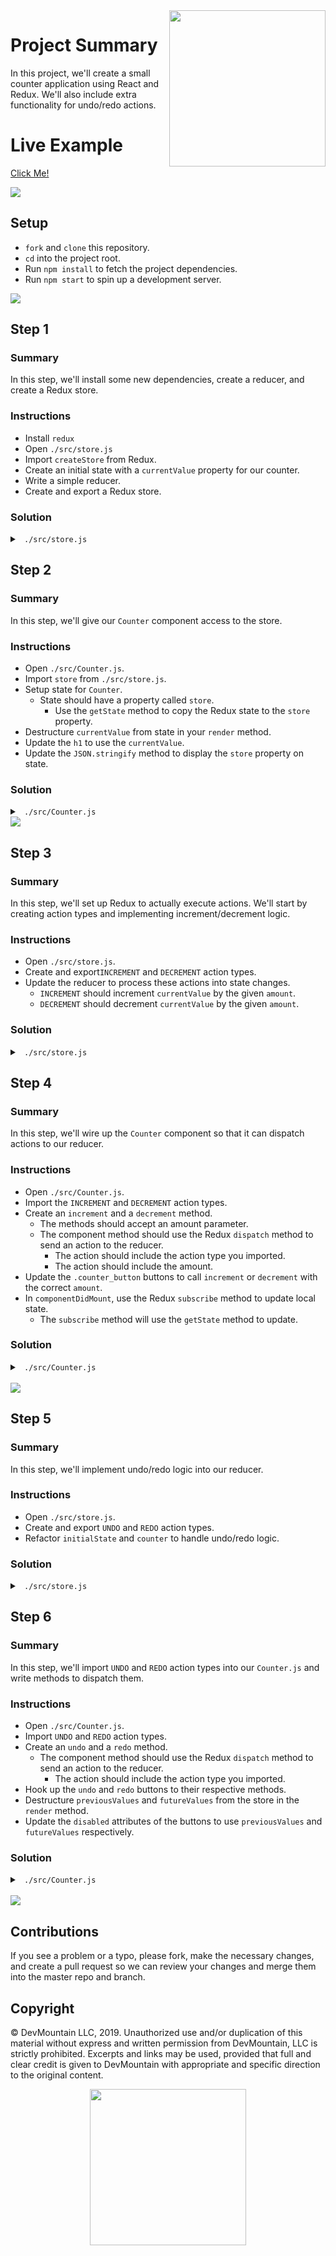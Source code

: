 <img src="https://s3.amazonaws.com/devmountain/readme-logo.png" width="250" align="right">

# Project Summary

In this project, we'll create a small counter application using React and Redux. We'll also include extra functionality for undo/redo actions.

# Live Example

<a href="https://devmountain.github.io/react-5-mini/">Click Me!</a>

<img src="https://github.com/DevMountain/react-5-mini/blob/solution/readme-assets/5.png" />

## Setup

* `fork` and `clone` this repository.
* `cd` into the project root.
* Run `npm install` to fetch the project dependencies.
* Run `npm start` to spin up a development server.

<img src="https://github.com/DevMountain/react-5-mini/blob/solution/readme-assets/1.png" />

## Step 1

### Summary

In this step, we'll install some new dependencies, create a reducer, and create a Redux store.

### Instructions

* Install `redux`
* Open `./src/store.js`
* Import `createStore` from Redux.
* Create an initial state with a `currentValue` property for our counter.
* Write a simple reducer.
* Create and export a Redux store.

### Solution

<details>

<summary> <code> ./src/store.js </code> </summary>

```js
import { createStore } from "redux";

const initialState = { currentValue: 0 };

function counter( state = initialState, action ) {
	return state;
}

export default createStore(counter);
```

</details>

## Step 2

### Summary

In this step, we'll give our `Counter` component access to the store.

### Instructions


* Open `./src/Counter.js`.
* Import `store` from `./src/store.js`.
* Setup state for `Counter`.
  * State should have a property called `store`.
    * Use the `getState` method to copy the Redux state to the `store` property.
* Destructure `currentValue` from state in your `render` method.
* Update the `h1` to use the `currentValue`.
* Update the `JSON.stringify` method to display the `store` property on state.

### Solution
<details>

<summary> <code> ./src/Counter.js </code> </summary>

```js
import React, { Component } from "react";
import store from "./src/store";

class Counter extends Component {
  constructor(props) {
    super(props);
    this.state = {
      store: store.getState();
    }
  }
  render() {
    const {
      currentValue
    } = this.state.store;
    return (
      <div className="app">
        <section className="counter">
          <h1 className="counter__current-value">{currentValue}</h1>
          /* lots of jsx */
        </section>
        <section className="state">
          <pre>{JSON.stringify(this.state.store, null, 2)}</pre>
        </section>
      </div>
    );
  }
}

export default Counter;
```

</details>

<img src="https://github.com/DevMountain/react-5-mini/blob/solution/readme-assets/2.png" />

## Step 3

### Summary

In this step, we'll set up Redux to actually execute actions. We'll start by creating action types and implementing increment/decrement logic.

### Instructions

* Open `./src/store.js`.
* Create and export`INCREMENT` and `DECREMENT` action types.
* Update the reducer to process these actions into state changes.
  * `INCREMENT` should increment `currentValue` by the given `amount`.
  * `DECREMENT` should decrement `currentValue` by the given `amount`.

### Solution

<details>

<summary> <code> ./src/store.js </code> </summary>

```js
import { createStore } from 'redux';

const initialState = { currentValue: 0 };

export const INCREMENT = "INCREMENT";
export const DECREMENT = "DECREMENT";

function counter(state = initialState, action) {
  switch (action.type) {
    case INCREMENT:
      return { currentValue: state.currentValue + action.amount };
    case DECREMENT:
      return { currentValue: state.currentValue - action.amount };
    default:
      return state;
  }
}

export default createStore(counter);
```

</details>

## Step 4

### Summary

In this step, we'll wire up the `Counter` component so that it can dispatch actions to our reducer.

### Instructions

* Open `./src/Counter.js`.
* Import the `INCREMENT` and `DECREMENT` action types.
* Create an `increment` and a `decrement` method.
  * The methods should accept an amount parameter.
  * The component method should use the Redux `dispatch` method to send an action to the reducer.
    * The action should include the action type you imported.
    * The action should include the amount. 
* Update the `.counter_button` buttons to call `increment` or `decrement` with the correct `amount`.
* In `componentDidMount`, use the Redux `subscribe` method to update local state.
  * The `subscribe` method will use the `getState` method to update.

### Solution

<details>

<summary> <code> ./src/Counter.js </code> </summary>

```js
import React, { Component } from "react";
import store, { INCREMENT, DECREMENT } from "./store.js";

class Counter extends Component {
  constructor(props) {
    super(props);
    this.state = {
      store: store.getState()
    };
  }
  
  componentDidMount() {
    store.subscribe(() => {
      this.setState({
        store: store.getState()
      });
    });
  }
  increment(amount) {
    store.dispatch({ amount, type: INCREMENT });
  }
  decrement(amount) {
    store.dispatch({ amount, type: DECREMENT });
  }
  render() {
    const {
      currentValue
    } = this.state.store;
    return (
      <div className="app">
        <section className="counter">
          <h1 className="counter__current-value">{currentValue}</h1>
          <div className="counter__button-wrapper">
            <button className="counter__button" onClick={() => this.increment(1)}>
              +1
            </button>
            <button className="counter__button" onClick={() => this.increment(5)}>
              +5
            </button>
            <button className="counter__button" onClick={() => this.decrement(1)}>
              -1
            </button>
            <button className="counter__button" onClick={() => this.decrement(5)}>
              -5
            </button>
            <br />
            <button
              className="counter__button"
              disabled={true}
              onClick={() => null}
            >
              Undo
            </button>
            <button
              className="counter__button"
              disabled={true}
              onClick={() => null}
            >
              Redo
            </button>
          </div>
        </section>
        <section className="state">
          <pre>
            {JSON.stringify(this.state.store, null, 2)}
          </pre>
        </section>
      </div>
    );
  }
}

export default Counter;
```

</details>

<br />

<img src="https://github.com/DevMountain/react-5-mini/blob/solution/readme-assets/3g.gif" />

## Step 5

### Summary

In this step, we'll implement undo/redo logic into our reducer.

### Instructions

* Open `./src/store.js`.
* Create and export `UNDO` and `REDO` action types.
* Refactor `initialState` and `counter` to handle undo/redo logic.

### Solution

<details>

<summary> <code> ./src/store.js </code> </summary>

```js
import { createStore } from 'redux';

const initialState = {
  currentValue: 0,
  futureValues: [],
  previousValues: []
};

export const INCREMENT = 'INCREMENT';
export const DECREMENT = 'DECREMENT';
export const UNDO = 'UNDO';
export const REDO = 'REDO';

function counter(state = initialState, action) {
  switch (action.type) {
    case INCREMENT:
      return {
        currentValue: state.currentValue + action.amount,
        futureValues: [],
        previousValues: [state.currentValue, ...state.previousValues]
      };
    case DECREMENT:
      return {
        currentValue: state.currentValue - action.amount,
        futureValues: [],
        previousValues: [state.currentValue, ...state.previousValues]
      };
    case UNDO:
      return {
        currentValue: state.previousValues[0],
        futureValues: [state.currentValue, ...state.futureValues],
        previousValues: state.previousValues.slice(1)
      };
    case REDO:
      return {
        currentValue: state.futureValues[0],
        futureValues: state.futureValues.slice(1),
        previousValues: [state.currentValue, ...state.previousValues]
      };
    default:
      return state;
  }
}
export default createStore(counter);
```

</details>

## Step 6

### Summary

In this step, we'll import `UNDO` and `REDO` action types into our `Counter.js` and write methods to dispatch them.

### Instructions

* Open `./src/Counter.js`.
* Import `UNDO` and `REDO` action types.
* Create an `undo` and a `redo` method.
  * The component method should use the Redux `dispatch` method to send an action to the reducer.
    * The action should include the action type you imported.
* Hook up the `undo` and `redo` buttons to their respective methods.
* Destructure `previousValues` and `futureValues` from the store in the `render` method.
* Update the `disabled` attributes of the buttons to use `previousValues` and `futureValues` respectively.

### Solution

<details>

<summary> <code> ./src/Counter.js </code> </summary>

```js
import React, { Component } from "react";
import store, { INCREMENT, DECREMENT, UNDO, REDO } from "./store.js";

class Counter extends Component {
  constructor(props) {
    super(props);
    this.state = {
      store: store.getState()
    };
  }
  componentDidMount() {
    store.subscribe(() => {
      this.setState({
        store: store.getState()
      });
    });
  }

  increment(amount) {
    store.dispatch({ amount, type: INCREMENT });
  }
  decrement(amount) {
    store.dispatch({ amount, type: DECREMENT });
  }
  undo() {
    store.dispatch({ type: UNDO });
  }
  redo() {
    store.dispatch({ type: REDO });
  }
  render() {
    const {
      currentValue,
      futureValues,
      previousValues
    } = this.state.store;

    return (
      <div className="app">
        <section className="counter">
          <h1 className="counter__current-value">{currentValue}</h1>
          <div className="counter__button-wrapper">
            <button className="counter__button" onClick={() => this.increment(1)}>
              +1
            </button>
            <button className="counter__button" onClick={() => this.increment(5)}>
              +5
            </button>
            <button className="counter__button" onClick={() => this.decrement(1)}>
              -1
            </button>
            <button className="counter__button" onClick={() => this.decrement(5)}>
              -5
            </button>
            <br />
            <button
              className="counter__button"
              disabled={previousValues.length === 0}
              onClick={this.undo}
            >
              Undo
            </button>
            <button
              className="counter__button"
              disabled={futureValues.length === 0}
              onClick={this.redo}
            >
              Redo
            </button>
          </div>
        </section>
        <section className="state">
          <pre>{JSON.stringify(this.state.store, null, 2)}</pre>
        </section>
      </div>
    );
  }
}
export default Counter;
```

</details>

<br />

<img src="https://github.com/DevMountain/react-5-mini/blob/solution/readme-assets/4g.gif" />

## Contributions

If you see a problem or a typo, please fork, make the necessary changes, and create a pull request so we can review your changes and merge them into the master repo and branch.

## Copyright

© DevMountain LLC, 2019. Unauthorized use and/or duplication of this material without express and written permission from DevMountain, LLC is strictly prohibited. Excerpts and links may be used, provided that full and clear credit is given to DevMountain with appropriate and specific direction to the original content.

<p align="center">
<img src="https://s3.amazonaws.com/devmountain/readme-logo.png" width="250">
</p>
